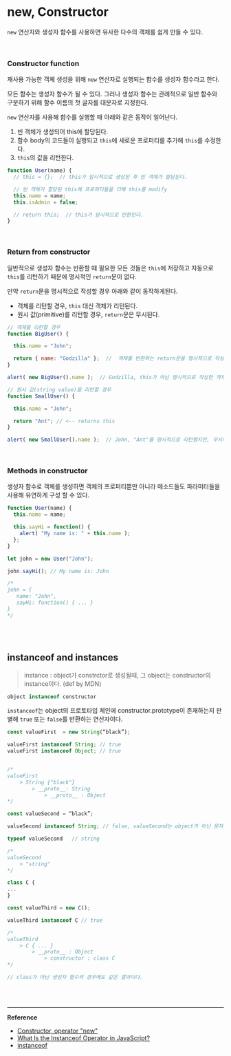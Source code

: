 # new, Constructor

`new` 연산자와 생성자 함수를 사용하면 유사한 다수의 객체를 쉽게 만들 수 있다.

<br>

### Constructor function

재사용 가능한 객체 생성을 위해 `new` 연산자로 실행되는 함수를 생성자 함수라고 한다.

모든 함수는 생성자 함수가 될 수 있다. 그러나 생성자 함수는 관례적으로 일반 함수와 구분하기 위해 함수 이름의 첫 글자를 대문자로 지정한다.

`new` 연산자를 사용해  함수를 실행할 때 아래와 같은 동작이 일어난다.

1. 빈 객체가 생성되어 this에 할당된다.
2. 함수 body의 코드들이 실행되고 `this`에 새로운 프로퍼티를 추가해 `this`를 수정한다.
3. `this`의 값을 리턴한다.

```javascript
function User(name) {
  // this = {};  // this가 암시적으로 생성된 후 빈 객체가 할당된다.

  // 빈 객체가 할당된 this에 프로퍼티들을 더해 this를 modify
  this.name = name;
  this.isAdmin = false;

  // return this;  // this가 암시적으로 반환된다.
}
```

<br>

### Return from constructor

일반적으로 생성자 함수는 반환할 때 필요한 모든 것들은 `this`에 저장하고 자동으로 `this`를 리턴하기 때문에 명시적인 `return`문이 없다. 

만약 `return`문을 명시적으로 작성할 경우 아래와 같이 동작하게된다.

- 객체를 리턴할 경우, `this` 대신 객체가 리턴된다.
- 원시 값(primitive)를 리턴할 경우, `return`문은 무시된다.

```javascript
// 객체를 리턴할 경우
function BigUser() {

  this.name = "John";

  return { name: "Godzilla" };  //  객체를 반환하는 return문을 명시적으로 작성
}

alert( new BigUser().name );  // Godzilla, this가 아닌 명시적으로 작성한 객체가 반환됨

// 원시 값(string value)을 리턴할 경우
function SmallUser() {

  this.name = "John";

  return "Ant"; // <-- returns this
}

alert( new SmallUser().name );  // John, "Ant"를 명시적으로 리턴했지만, 무시하고 this가 반환됨
```

<br>

### Methods in constructor

생성자 함수로 객체를 생성하면 객체의 프로퍼티뿐만 아니라 메소드들도 파라미터들을 사용해 유연하게 구성 할 수 있다.

```javascript
function User(name) {
  this.name = name;

  this.sayHi = function() {
    alert( "My name is: " + this.name );
  };
}

let john = new User("John");

john.sayHi(); // My name is: John

/*
john = {
   name: "John",
   sayHi: function() { ... }
}
*/
```

<br>

<br>

## instanceof and instances

> instance : object가 constrctor로 생성될때, 그 object는 constructor의 instance이다. (def by MDN)

```javascript
object instanceof constructor 
```

`instanceof`는 object의 프로토타입 체인에 constructor.prototype이 존재하는지 판별해 `true` 또는 `false`를 반환하는 연산자이다.

```javascript
const valueFirst  = new String(“black”);

valueFirst instanceof String; // true
valueFirst instanceof Object; // true


/*
valueFirst
	> String {"black"}
		> __proto__: String
			> __proto__ : Object
*/
```

```javascript
const valueSecond = “black”; 

valueSecond instanceof String; // false, valueSecond는 object가 아닌 문자열이다.

typeof valueSecond   // string

/*
valueSecond
	> "string"
*/
```

```javascript
class C {
...
}

const valueThird = new C();

valueThird instanceof C // true

/*
valueThird
	> C { ... }
		> __proto__ : Object
			> constructor : class C
*/

// class가 아닌 생성자 함수의 경우에도 같은 결과이다.
```

<br>

<br>


------

**Reference**

- [Constructor, operator "new"](https://javascript.info/constructor-new)
- [What Is the Instanceof Operator in JavaScript?](https://www.developintelligence.com/blog/2016/10/what-is-the-instanceof-operator-in-javascript/)
- [instanceof](https://developer.mozilla.org/en-US/docs/Web/JavaScript/Reference/Operators/instanceof)